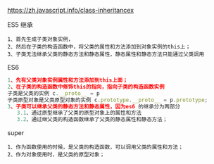 https://zh.javascript.info/class-inheritancex

ES5 继承
```
1、首先生成子类对象实例，
2、然后在子类的构造函数中，将父类的属性和方法添加到对象实例的this上；
3、子类无法继承父类的静态方法和静态属性，静态属性和静态方法只能通过父类调用
```

ES6
```javaScript
1、先有父类对象实例属性和方法添加到this上面；
2、在子类的构造函数中修饰this的指向，指向子类的构造函数实例
子类是父类的实例 c.__proto__ = p
子类原型对象是父类原型对象的实例 c.prototype.__proto__ = p.prototype;
3、子类可以继承父类的静态方法和静态属性，因为es6 的继承分为两部分
   3.1、通过原型继承了父类的原型对象上的属性和方法
   3.2、通过继父类的构造函数继承了父类的静态属性和静态方法；
```

super
```
1、作为函数使用的时候，是父类的构造函数，可以调用父类的属性和方法；
2、作为对象使用时，是父类的原型对象；
```
